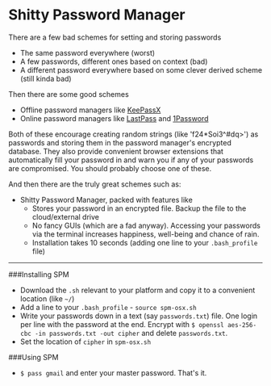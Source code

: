 Shitty Password Manager
===

There are a few bad schemes for setting and storing passwords

* The same password everywhere (worst)
* A few passwords, different ones based on context (bad)
* A different password everywhere based on some clever derived scheme (still kinda bad)

Then there are some good schemes

* Offline password managers like [KeePassX](https://www.keepassx.org/downloads)
* Online password managers like [LastPass](http://lastpass.com/) and [1Password](https://1password.com)

Both of these encourage creating random strings (like 'f24*Soi3^#dq>') as passwords and storing them in the password manager's encrypted database. They also provide convenient browser extensions that automatically fill your password in and warn you if any of your passwords are compromised. You should probably choose one of these.

And then there are the truly great schemes such as:

* Shitty Password Manager, packed with features like
  - Stores your password in an encrypted file. Backup the file to the cloud/external drive
  - No fancy GUIs (which are a fad anyway). Accessing your passwords via the terminal increases happiness, well-being and chance of rain.
  - Installation takes 10 seconds (adding one line to your `.bash_profile` file)

---

###Installing SPM

* Download the `.sh` relevant to your platform and copy it to a convenient location (like `~/`)
* Add a line to your `.bash_profile` - `source spm-osx.sh`
* Write your passwords down in a text (say `passwords.txt`) file. One login per line with the password at the end. Encrypt with `$ openssl aes-256-cbc -in passwords.txt -out cipher` and delete `passwords.txt`.
* Set the location of `cipher` in `spm-osx.sh`

###Using SPM

* `$ pass gmail` and enter your master password. That's it.
